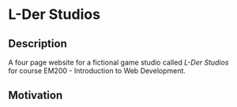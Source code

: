 # L-Der Studios

## Description                                                                            

A four page website for a fictional game studio called *L-Der Studios*<br/>for course EM200 - Introduction to Web Development.       
## Motivation                                                            


                                       
                                                                              

